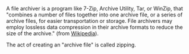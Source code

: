 A file archiver is a program like 7-Zip, Archive Utility, Tar, or WinZip, that "combines a number of files together into one archive file, or a series of archive files, for easier transportation or storage. File archivers may employ lossless data compression in their archive formats to reduce the size of the archive." (from [Wikipedia](https://en.wikipedia.org/wiki/File_archiver)).

The act of creating an "archive file" is called zipping.

